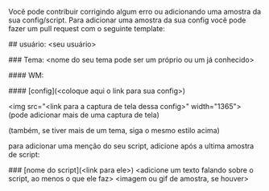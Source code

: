 Você pode contribuir corrigindo algum erro ou adicionando uma amostra da sua config/script.
Para adicionar uma amostra da sua config você pode fazer um pull request com o seguinte template:

\## usuário: <seu usuário>

\### Tema: <nome do seu tema pode ser um próprio ou um já conhecido>

\#### WM: <sua WM aqui>

\#### [config](\<coloque aqui o link para sua config>)

\<img src="\<link para a captura de tela dessa config>" width="1365">
(pode adicionar mais de uma captura de tela)

(também, se tiver mais de um tema, siga o mesmo estilo acima)

para adicionar uma menção do seu script, adicione após a ultima amostra de script:

\### \[nome do script](\<link para ele>)
\<adicione um texto falando sobre o script, ao menos o que ele faz>
\<imagem ou gif de amostra, se houver>

